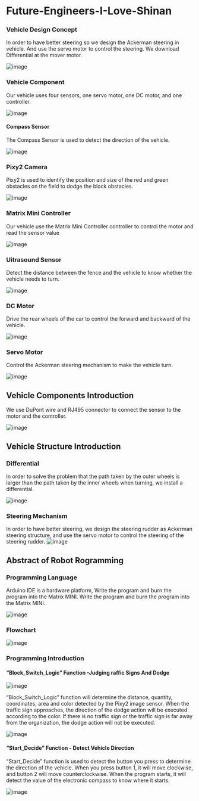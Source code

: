 # Future-Engineers-I-Love-Shinan
### Vehicle Design Concept
In order to have better steering so we design the Ackerman steering in vehicle. And use the servo motor to control the steering. We download Differential at the mover motor.

![image](https://github.com/la7655/Future-Engineers-I-Love-Shinan/blob/main/other/picture1.png)
### Vehicle Component
Our vehicle uses four sensors, one servo motor, one DC motor, and one controller.

![image](https://github.com/la7655/Future-Engineers-I-Love-Shinan/blob/main/other/picture2.png)

#### Compass Sensor
The Compass Sensor is used to detect the direction of the vehicle.

![image](https://github.com/la7655/Future-Engineers-I-Love-Shinan/blob/main/other/cmopass%20sensor.png)
### Pixy2 Camera
Pixy2 is used to identify the position and size of the red and green obstacles on the field to dodge the block obstacles. 

![image](https://github.com/la7655/Future-Engineers-I-Love-Shinan/blob/main/other/pixy2%20camera.png)
### Matrix Mini Controller
Our vehicle use the Matrix Mini Controller controller to control the motor and read the sensor value

![image](https://github.com/la7655/Future-Engineers-I-Love-Shinan/blob/main/other/Matrix%20mini.png)
### Uitrasound Sensor
Detect the distance between the fence and the vehicle to know whether the vehicle needs to turn.

![image](https://github.com/la7655/Future-Engineers-I-Love-Shinan/blob/main/other/ultrasonic%20sensor.png)
### DC Motor
Drive the rear wheels of the car to control the forward and backward of the vehicle.

![image](https://github.com/la7655/Future-Engineers-I-Love-Shinan/blob/main/other/DC%20motor.png)
### Servo Motor
Control the Ackerman steering mechanism to make the vehicle turn.

![image](https://github.com/la7655/Future-Engineers-I-Love-Shinan/blob/main/other/Servo%20motor.png)
## Vehicle Components Introduction
We use DuPont wire and RJ495 connector to connect the sensor to the motor and the controller.

![image](https://github.com/la7655/Future-Engineers-I-Love-Shinan/blob/main/other/Component%20Configuration.png)
## Vehicle Structure Introduction
### Differential
In order to solve the problem that the path taken by the outer wheels is larger than the path taken by the inner wheels when turning, we install a differential.

![image](https://github.com/la7655/Future-Engineers-I-Love-Shinan/blob/main/other/Differential.png)
### Steering Mechanism
In order to have better steering, we design the steering rudder as Ackerman steering structure, and use the servo motor to control the steering of the steering rudder.
![image](https://github.com/la7655/Future-Engineers-I-Love-Shinan/blob/main/other/Steering%20Mechanism.png)

## Abstract of Robot Rogramming
### Programming Language
Arduino IDE is a hardware platform, Write the program and burn the program into the Matrix MINI. Write the program and burn the program into the Matrix MINI.

![image](https://github.com/la7655/Future-Engineers-I-Love-Shinan/blob/main/other/arduino.png)
### Flowchart
![image](https://github.com/la7655/Future-Engineers-I-Love-Shinan/blob/main/other/flowchart.png)
### Programming Introduction
#### “Block_Switch_Logic” Function -Judging raffic Signs And Dodge
![image](https://user-images.githubusercontent.com/68604072/139440799-dc41f8f9-ba7f-4b4f-907e-01cb330cb4fe.png)

“Block_Switch_Logic” function will determine the distance, quantity, coordinates, area and color detected by the Pixy2 image sensor. When the traffic sign approaches, the direction of the dodge action will be executed according to the color. If there is no traffic sign or the traffic sign is far away from the organization, the dodge action will not be executed.

![image](https://github.com/la7655/Future-Engineers-I-Love-Shinan/blob/main/other/Block%20switch%20function.png)
#### “Start_Decide” Function - Detect Vehicle Direction
“Start_Decide” function is used to detect the button you press to determine the direction of the vehicle. When you press button 1, it will move clockwise, and button 2 will move counterclockwise. When the program starts, it will detect the value of the electronic compass to know where it starts.

![image](https://github.com/la7655/Future-Engineers-I-Love-Shinan/blob/main/other/start%20decide.png)



